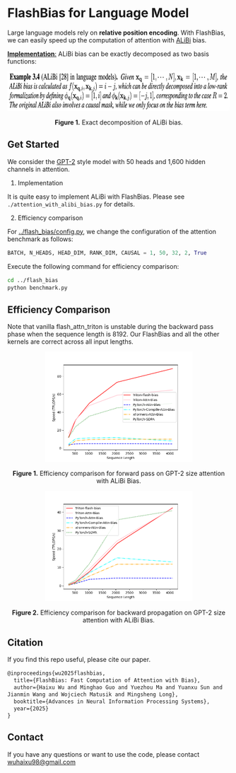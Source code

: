 # FlashBias for Language Model

Large language models rely on **relative position encoding**. With FlashBias, we can easily speed up the computation of attention with [ALiBi](https://github.com/jaketae/alibi) bias.

<u>**Implementation**:</u> ALiBi bias can be exactly decomposed as two basis functions:

<p align="center">
<img src="..\pic\low_rank_alibi.png" height = "90" alt="" align=center />
<br><br>
<b>Figure 1.</b> Exact decomposition of ALiBi bias.
</p>

## Get Started

We consider the [GPT-2](https://cdn.openai.com/better-language-models/language_models_are_unsupervised_multitask_learners.pdf) style model with 50 heads and 1,600 hidden channels in attention.

1. Implementation

It is quite easy to implement ALiBi with FlashBias. Please see `./attention_with_alibi_bias.py` for details.

2. Efficiency comparison

For [../flash_bias/config.py](https://github.com/thuml/FlashBias/blob/main/flash_bias/config.py), we change the configuration of the attention benchmark as follows:

```python
BATCH, N_HEADS, HEAD_DIM, RANK_DIM, CAUSAL = 1, 50, 32, 2, True
```

Execute the following command for efficiency comparison:

```bash
cd ../flash_bias
python benchmark.py
```

## Efficiency Comparison 

Note that vanilla flash_attn_triton is unstable during the backward pass phase when the sequence length is 8192. Our FlashBias and all the other kernels are correct across all input lengths.

<p align="center">
<img src=".\attention-comparison-batch1-head50-d32-r2-causalTrue-fwd.png" height = "250" alt="" align=center />
<br><br>
<b>Figure 1.</b> Efficiency comparison for forward pass on GPT-2 size attention with ALiBi Bias.
</p>

<p align="center">
<img src=".\attention-comparison-batch1-head50-d32-r2-causalTrue-bwd.png" height = "250" alt="" align=center />
<br><br>
<b>Figure 2.</b> Efficiency comparison for backward propagation on GPT-2 size attention with ALiBi Bias.
</p>

## Citation

If you find this repo useful, please cite our paper. 

```
@inproceedings{wu2025flashbias,
  title={FlashBias: Fast Computation of Attention with Bias},
  author={Haixu Wu and Minghao Guo and Yuezhou Ma and Yuanxu Sun and Jianmin Wang and Wojciech Matusik and Mingsheng Long},
  booktitle={Advances in Neural Information Processing Systems},
  year={2025}
}
```

## Contact

If you have any questions or want to use the code, please contact wuhaixu98@gmail.com
